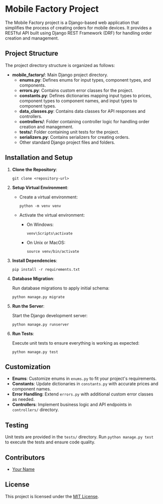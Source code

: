 # Mobile Factory Project

The Mobile Factory project is a Django-based web application that simplifies the process of creating orders for mobile devices. It provides a RESTful API built using Django REST Framework (DRF) for handling order creation and management.

## Project Structure

The project directory structure is organized as follows:

- **mobile_factory/**: Main Django project directory.
  - **enums.py**: Defines enums for input types, component types, and components.
  - **errors.py**: Contains custom error classes for the project.
  - **constants.py**: Defines dictionaries mapping input types to prices, component types to component names, and input types to component types.
  - **data_classes.py**: Contains data classes for API responses and controllers.
  - **controllers/**: Folder containing controller logic for handling order creation and management.
  - **tests/**: Folder containing unit tests for the project.
  - **serializers.py**: Contains serializers for creating orders.
  - Other standard Django project files and folders.

## Installation and Setup

1. **Clone the Repository**:

    ```
    git clone <repository-url>
    ```

2. **Setup Virtual Environment**:

    - Create a virtual environment:
    
        ```
        python -m venv venv
        ```

    - Activate the virtual environment:
    
        - On Windows:
        
            ```
            venv\Scripts\activate
            ```

        - On Unix or MacOS:
        
            ```
            source venv/bin/activate
            ```

3. **Install Dependencies**:

    ```
    pip install -r requirements.txt
    ```

4. **Database Migration**:

    Run database migrations to apply initial schema:

    ```
    python manage.py migrate
    ```

5. **Run the Server**:

    Start the Django development server:

    ```
    python manage.py runserver
    ```

6. **Run Tests**:

    Execute unit tests to ensure everything is working as expected:

    ```
    python manage.py test
    ```

## Customization

- **Enums**: Customize enums in `enums.py` to fit your project's requirements.
- **Constants**: Update dictionaries in `constants.py` with accurate prices and component names.
- **Error Handling**: Extend `errors.py` with additional custom error classes as needed.
- **Controllers**: Implement business logic and API endpoints in `controllers/` directory.

## Testing

Unit tests are provided in the `tests/` directory. Run `python manage.py test` to execute the tests and ensure code quality.

## Contributors

- [Your Name](https://github.com/your-username)

## License

This project is licensed under the [MIT License](LICENSE).
